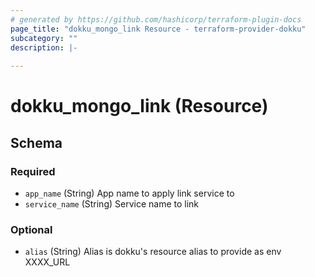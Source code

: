 ```yaml
---
# generated by https://github.com/hashicorp/terraform-plugin-docs
page_title: "dokku_mongo_link Resource - terraform-provider-dokku"
subcategory: ""
description: |-
  
---
```


# dokku_mongo_link (Resource)





<!-- schema generated by tfplugindocs -->
## Schema

### Required

- `app_name` (String) App name to apply link service to
- `service_name` (String) Service name to link

### Optional

- `alias` (String) Alias is dokku's resource alias to provide as env XXXX_URL
